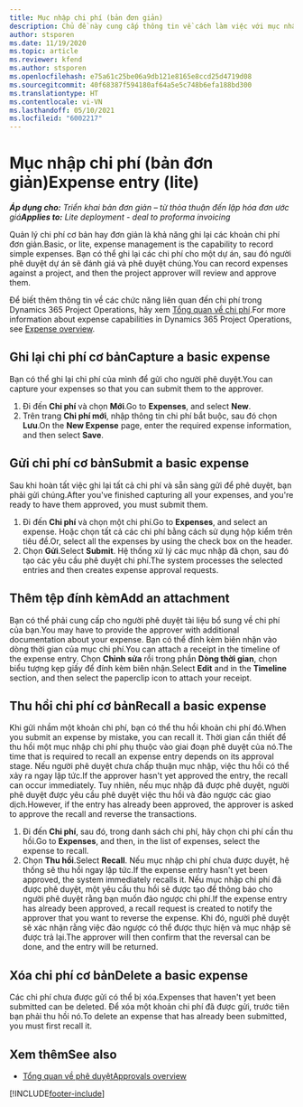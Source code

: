 ```yaml
---
title: Mục nhập chi phí (bản đơn giản)
description: Chủ đề này cung cấp thông tin về cách làm việc với mục nhập chi phí trong một triển khai bản đơn giản.
author: stsporen
ms.date: 11/19/2020
ms.topic: article
ms.reviewer: kfend
ms.author: stsporen
ms.openlocfilehash: e75a61c25be06a9db121e8165e8ccd25d4719d08
ms.sourcegitcommit: 40f68387f594180af64a5e5c748b6efa188bd300
ms.translationtype: HT
ms.contentlocale: vi-VN
ms.lasthandoff: 05/10/2021
ms.locfileid: "6002217"
---
```

# <a name="expense-entry-lite"></a><span data-ttu-id="5322b-103">Mục nhập chi phí (bản đơn giản)</span><span class="sxs-lookup"><span data-stu-id="5322b-103">Expense entry (lite)</span></span>

<span data-ttu-id="5322b-104">_**Áp dụng cho:** Triển khai bản đơn giản – từ thỏa thuận đến lập hóa đơn ước giá_</span><span class="sxs-lookup"><span data-stu-id="5322b-104">_**Applies to:** Lite deployment - deal to proforma invoicing_</span></span>

<span data-ttu-id="5322b-105">Quản lý chi phí cơ bản hay đơn giản là khả năng ghi lại các khoản chi phí đơn giản.</span><span class="sxs-lookup"><span data-stu-id="5322b-105">Basic, or lite, expense management is the capability to record simple expenses.</span></span> <span data-ttu-id="5322b-106">Bạn có thể ghi lại các chi phí cho một dự án, sau đó người phê duyệt dự án sẽ đánh giá và phê duyệt chúng.</span><span class="sxs-lookup"><span data-stu-id="5322b-106">You can record expenses against a project, and then the project approver will review and approve them.</span></span>

<span data-ttu-id="5322b-107">Để biết thêm thông tin về các chức năng liên quan đến chi phí trong Dynamics 365 Project Operations, hãy xem [Tổng quan về chi phí](expense-overview.md).</span><span class="sxs-lookup"><span data-stu-id="5322b-107">For more information about expense capabilities in Dynamics 365 Project Operations, see [Expense overview](expense-overview.md).</span></span>

## <a name="capture-a-basic-expense"></a><span data-ttu-id="5322b-108">Ghi lại chi phí cơ bản</span><span class="sxs-lookup"><span data-stu-id="5322b-108">Capture a basic expense</span></span>

<span data-ttu-id="5322b-109">Bạn có thể ghi lại chi phí của mình để gửi cho người phê duyệt.</span><span class="sxs-lookup"><span data-stu-id="5322b-109">You can capture your expenses so that you can submit them to the approver.</span></span>

1. <span data-ttu-id="5322b-110">Đi đến **Chi phí** và chọn **Mới**.</span><span class="sxs-lookup"><span data-stu-id="5322b-110">Go to **Expenses**, and select **New**.</span></span>
2. <span data-ttu-id="5322b-111">Trên trang **Chi phí mới**, nhập thông tin chi phí bắt buộc, sau đó chọn **Lưu**.</span><span class="sxs-lookup"><span data-stu-id="5322b-111">On the **New Expense** page, enter the required expense information, and then select **Save**.</span></span>

## <a name="submit-a-basic-expense"></a><span data-ttu-id="5322b-112">Gửi chi phí cơ bản</span><span class="sxs-lookup"><span data-stu-id="5322b-112">Submit a basic expense</span></span>

<span data-ttu-id="5322b-113">Sau khi hoàn tất việc ghi lại tất cả chi phí và sẵn sàng gửi để phê duyệt, bạn phải gửi chúng.</span><span class="sxs-lookup"><span data-stu-id="5322b-113">After you've finished capturing all your expenses, and you're ready to have them approved, you must submit them.</span></span>

1. <span data-ttu-id="5322b-114">Đi đến **Chi phí** và chọn một chi phí.</span><span class="sxs-lookup"><span data-stu-id="5322b-114">Go to **Expenses**, and select an expense.</span></span> <span data-ttu-id="5322b-115">Hoặc chọn tất cả các chi phí bằng cách sử dụng hộp kiểm trên tiêu đề.</span><span class="sxs-lookup"><span data-stu-id="5322b-115">Or, select all the expenses by using the check box on the header.</span></span>
2. <span data-ttu-id="5322b-116">Chọn **Gửi**.</span><span class="sxs-lookup"><span data-stu-id="5322b-116">Select **Submit**.</span></span> <span data-ttu-id="5322b-117">Hệ thống xử lý các mục nhập đã chọn, sau đó tạo các yêu cầu phê duyệt chi phí.</span><span class="sxs-lookup"><span data-stu-id="5322b-117">The system processes the selected entries and then creates expense approval requests.</span></span>

## <a name="add-an-attachment"></a><span data-ttu-id="5322b-118">Thêm tệp đính kèm</span><span class="sxs-lookup"><span data-stu-id="5322b-118">Add an attachment</span></span>

<span data-ttu-id="5322b-119">Bạn có thể phải cung cấp cho người phê duyệt tài liệu bổ sung về chi phí của bạn.</span><span class="sxs-lookup"><span data-stu-id="5322b-119">You may have to provide the approver with additional documentation about your expense.</span></span> <span data-ttu-id="5322b-120">Bạn có thể đính kèm biên nhận vào dòng thời gian của mục chi phí.</span><span class="sxs-lookup"><span data-stu-id="5322b-120">You can attach a receipt in the timeline of the expense entry.</span></span> <span data-ttu-id="5322b-121">Chọn **Chỉnh sửa** rồi trong phần **Dòng thời gian**, chọn biểu tượng kẹp giấy để đính kèm biên nhận.</span><span class="sxs-lookup"><span data-stu-id="5322b-121">Select **Edit** and in the **Timeline** section, and then select the paperclip icon to attach your receipt.</span></span>

## <a name="recall-a-basic-expense"></a><span data-ttu-id="5322b-122">Thu hồi chi phí cơ bản</span><span class="sxs-lookup"><span data-stu-id="5322b-122">Recall a basic expense</span></span>

<span data-ttu-id="5322b-123">Khi gửi nhầm một khoản chi phí, bạn có thể thu hồi khoản chi phí đó.</span><span class="sxs-lookup"><span data-stu-id="5322b-123">When you submit an expense by mistake, you can recall it.</span></span> <span data-ttu-id="5322b-124">Thời gian cần thiết để thu hồi một mục nhập chi phí phụ thuộc vào giai đoạn phê duyệt của nó.</span><span class="sxs-lookup"><span data-stu-id="5322b-124">The time that is required to recall an expense entry depends on its approval stage.</span></span>  <span data-ttu-id="5322b-125">Nếu người phê duyệt chưa chấp thuận mục nhập, việc thu hồi có thể xảy ra ngay lập tức.</span><span class="sxs-lookup"><span data-stu-id="5322b-125">If the approver hasn't yet approved the entry, the recall can occur immediately.</span></span> <span data-ttu-id="5322b-126">Tuy nhiên, nếu mục nhập đã được phê duyệt, người phê duyệt được yêu cầu phê duyệt việc thu hồi và đảo ngược các giao dịch.</span><span class="sxs-lookup"><span data-stu-id="5322b-126">However, if the entry has already been approved, the approver is asked to approve the recall and reverse the transactions.</span></span>

1. <span data-ttu-id="5322b-127">Đi đến **Chi phí**, sau đó, trong danh sách chi phí, hãy chọn chi phí cần thu hồi.</span><span class="sxs-lookup"><span data-stu-id="5322b-127">Go to **Expenses**, and then, in the list of expenses, select the expense to recall.</span></span>
2. <span data-ttu-id="5322b-128">Chọn **Thu hồi**.</span><span class="sxs-lookup"><span data-stu-id="5322b-128">Select **Recall**.</span></span> <span data-ttu-id="5322b-129">Nếu mục nhập chi phí chưa được duyệt, hệ thống sẽ thu hồi ngay lập tức.</span><span class="sxs-lookup"><span data-stu-id="5322b-129">If the expense entry hasn't yet been approved, the system immediately recalls it.</span></span> <span data-ttu-id="5322b-130">Nếu mục nhập chi phí đã được phê duyệt, một yêu cầu thu hồi sẽ được tạo để thông báo cho người phê duyệt rằng bạn muốn đảo ngược chi phí.</span><span class="sxs-lookup"><span data-stu-id="5322b-130">If the expense entry has already been approved, a recall request is created to notify the approver that you want to reverse the expense.</span></span> <span data-ttu-id="5322b-131">Khi đó, người phê duyệt sẽ xác nhận rằng việc đảo ngược có thể được thực hiện và mục nhập sẽ được trả lại.</span><span class="sxs-lookup"><span data-stu-id="5322b-131">The approver will then confirm that the reversal can be done, and the entry will be returned.</span></span>

## <a name="delete-a-basic-expense"></a><span data-ttu-id="5322b-132">Xóa chi phí cơ bản</span><span class="sxs-lookup"><span data-stu-id="5322b-132">Delete a basic expense</span></span>

<span data-ttu-id="5322b-133">Các chi phí chưa được gửi có thể bị xóa.</span><span class="sxs-lookup"><span data-stu-id="5322b-133">Expenses that haven't yet been submitted can be deleted.</span></span> <span data-ttu-id="5322b-134">Để xóa một khoản chi phí đã được gửi, trước tiên bạn phải thu hồi nó.</span><span class="sxs-lookup"><span data-stu-id="5322b-134">To delete an expense that has already been submitted, you must first recall it.</span></span>

## <a name="see-also"></a><span data-ttu-id="5322b-135">Xem thêm</span><span class="sxs-lookup"><span data-stu-id="5322b-135">See also</span></span>

- [<span data-ttu-id="5322b-136">Tổng quan về phê duyệt</span><span class="sxs-lookup"><span data-stu-id="5322b-136">Approvals overview</span></span>](../approvals/approvals-overview.md)


[!INCLUDE[footer-include](../includes/footer-banner.md)]